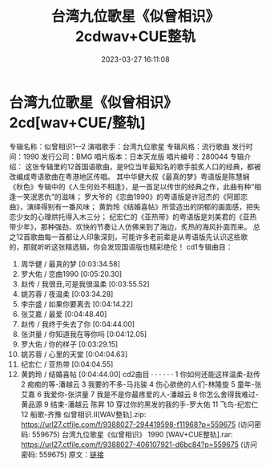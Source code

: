 ﻿---
title: 台湾九位歌星《似曾相识》2cdwav+CUE整轨
date: 2023-03-27 16:11:08
categories: WAV车载音乐、镜像
tags: 华语中文
---
# 台湾九位歌星《似曾相识》2cd[wav+CUE/整轨]

专辑名称：似曾相识1--2
演唱歌手：台湾九位歌星
专辑风格：流行歌曲
发行时间：1990
发行公司：BMG
唱片版本：日本天龙版
唱片编号：280044
专辑介绍：
这张专辑里的12首国语歌曲，是9位当年最知名的歌手脍炙人口的经典，都被改编成粤语歌曲在粤港地区传唱。
其中华健大叔《最真的梦》粤语版是陈慧娴《秋色》专辑中的《人生何处不相逢》，是一首足以传世的经典之作，此曲有种“相逢一笑泯恩仇”的滋味；
罗大爷的《恋曲1990》的粤语版是许冠杰的《阿郎恋曲》，演绎得别有一番风味；
黄韵玲《结婚喜帖》所营造出的阴郁的画面感，把失恋少女的心理烘托得入木三分；
纪宏仁的《亚热带》的粤语版是刘美君的《亚热带少年》，那种强劲、欢快的节奏让人仿佛来到了海边，炙热的海风扑面而来。
总之12首歌曲每一首都让人印象深刻，可能许多老前辈是从粤语版先认识这些歌的，那就听听这张精选辑，你会发现国语版也精彩绝伦！
cd1专辑曲目：
01. 周华健 / 最真的梦
[0:03:34.58]
02. 罗大佑 / 恋曲1990
[0:05:20.30]
03. 赵传 / 我很丑,可是我很温柔
[0:03:55.52]
04. 姚苏蓉 / 夜温柔
[0:03:34.28]
05. 李宗盛 / 如果你要离去
[0:04:14.22]
06. 张艾嘉 / 最爱
[0:04:48.40]
07. 赵传 / 我终于失去了你
[0:04:44.00]
08. 张洪量 / 你知道我在等你吗
[0:04:12.05]
09. 罗大佑 / 你的样子
[0:03:29.15]
10. 姚苏蓉 / 心里的天堂
[0:04:04.63]
11. 纪宏仁 / 亚热带
[0:04:04.55]
12. 黄韵玲 / 结婚喜帖
[0:04:44.00]
cd2曲目
· · · · · ·
1 你如何还能这样温柔-赵传
2 痴痴的等-潘越云
3 我要的不多-马兆骏
4 伤心欲绝的人们-林隆旋
5 童年-张艾嘉
6 我爱你-张洪量
7 我是不是你最疼爱的人-潘越云
8 你怎么舍得我难过-黄品源
9 结束-潘越云 陈昇
10 穿过你的黑发的我的手-罗大佑
11 飞鸟-纪宏仁
12 船歌-齐豫
似曾相识.II[WAV整轨].zip: https://url27.ctfile.com/f/9388027-294419598-f11968?p=559675
(访问密码: 559675)
台湾九位歌星《似曾相识》 1990 [WAV+CUE整轨].rar: https://url27.ctfile.com/f/9388027-406107921-d6bc84?p=559675
(访问密码: 559675)
原文：[链接](https://blog.sina.com.cn/s/blog_1647c7e7601031167.html)